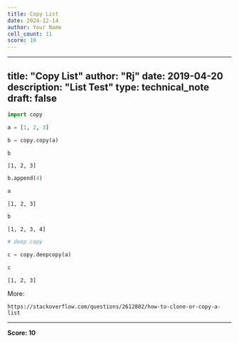 ```yaml
---
title: Copy List
date: 2024-12-14
author: Your Name
cell_count: 11
score: 10
---
```


---
title: "Copy List"
author: "Rj"
date: 2019-04-20
description: "List Test"
type: technical_note
draft: false
---

```python
import copy
```


```python
a = [1, 2, 3]
```


```python
b = copy.copy(a)
```


```python
b
```




    [1, 2, 3]




```python
b.append(4)
```


```python
a
```




    [1, 2, 3]




```python
b
```




    [1, 2, 3, 4]




```python
# deep copy

c = copy.deepcopy(a)
```


```python
c
```




    [1, 2, 3]



More:
    
    https://stackoverflow.com/questions/2612802/how-to-clone-or-copy-a-list


---
**Score: 10**